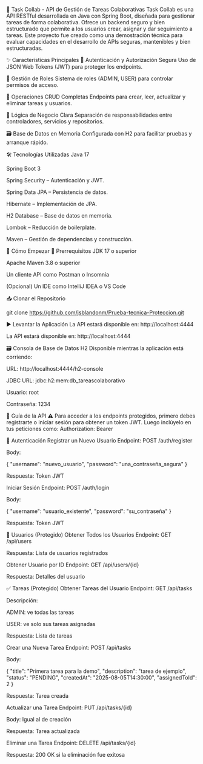 🧩 Task Collab - API de Gestión de Tareas Colaborativas
Task Collab es una API RESTful desarrollada en Java con Spring Boot, diseñada para gestionar tareas de forma colaborativa. Ofrece un backend seguro y bien estructurado que permite a los usuarios crear, asignar y dar seguimiento a tareas.
Este proyecto fue creado como una demostración técnica para evaluar capacidades en el desarrollo de APIs seguras, mantenibles y bien estructuradas.

✨ Características Principales
🔐 Autenticación y Autorización Segura
Uso de JSON Web Tokens (JWT) para proteger los endpoints.

👥 Gestión de Roles
Sistema de roles (ADMIN, USER) para controlar permisos de acceso.

🔄 Operaciones CRUD Completas
Endpoints para crear, leer, actualizar y eliminar tareas y usuarios.

🧠 Lógica de Negocio Clara
Separación de responsabilidades entre controladores, servicios y repositorios.

🗃️ Base de Datos en Memoria
Configurada con H2 para facilitar pruebas y arranque rápido.

🛠️ Tecnologías Utilizadas
Java 17

Spring Boot 3

Spring Security – Autenticación y JWT.

Spring Data JPA – Persistencia de datos.

Hibernate – Implementación de JPA.

H2 Database – Base de datos en memoria.

Lombok – Reducción de boilerplate.

Maven – Gestión de dependencias y construcción.

🚀 Cómo Empezar
🔧 Prerrequisitos
JDK 17 o superior

Apache Maven 3.8 o superior

Un cliente API como Postman o Insomnia

(Opcional) Un IDE como IntelliJ IDEA o VS Code

📥 Clonar el Repositorio

git clone https://github.com/jsblandonm/Prueba-tecnica-Proteccion.git

▶️ Levantar la Aplicación
La API estará disponible en:
http://localhost:4444


La API estará disponible en:
http://localhost:4444

🗃️ Consola de Base de Datos H2
Disponible mientras la aplicación está corriendo:

URL: http://localhost:4444/h2-console

JDBC URL: jdbc:h2:mem:db_tareascolaborativo

Usuario: root

Contraseña: 1234

📖 Guía de la API
⚠️ Para acceder a los endpoints protegidos, primero debes registrarte o iniciar sesión para obtener un token JWT.
Luego inclúyelo en tus peticiones como:
Authorization: Bearer <token>

🔑 Autenticación
Registrar un Nuevo Usuario
Endpoint: POST /auth/register

Body:

{
  "username": "nuevo_usuario",
  "password": "una_contraseña_segura"
}

Respuesta: Token JWT

Iniciar Sesión
Endpoint: POST /auth/login

Body:

{
  "username": "usuario_existente",
  "password": "su_contraseña"
}

Respuesta: Token JWT

👤 Usuarios (Protegido)
Obtener Todos los Usuarios
Endpoint: GET /api/users

Respuesta: Lista de usuarios registrados

Obtener Usuario por ID
Endpoint: GET /api/users/{id}

Respuesta: Detalles del usuario

✅ Tareas (Protegido)
Obtener Tareas del Usuario
Endpoint: GET /api/tasks

Descripción:

ADMIN: ve todas las tareas

USER: ve solo sus tareas asignadas

Respuesta: Lista de tareas

Crear una Nueva Tarea
Endpoint: POST /api/tasks

Body:

{
  "title": "Primera tarea para la demo",
  "description": "tarea de ejemplo",
  "status": "PENDING",
  "createdAt": "2025-08-05T14:30:00",
  "assignedToId": 2
}


Respuesta: Tarea creada

Actualizar una Tarea
Endpoint: PUT /api/tasks/{id}

Body: Igual al de creación

Respuesta: Tarea actualizada

Eliminar una Tarea
Endpoint: DELETE /api/tasks/{id}

Respuesta: 200 OK si la eliminación fue exitosa
